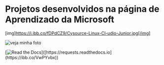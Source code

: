 # Projetos desenvolvidos na página de Aprendizado da Microsoft
[img]https://i.ibb.co/fDPdCZ9/Cysource-Linux-Cl-udio-Junior.jpg[/img]

![veja minha foto](img]https://i.ibb.co/fDPdCZ9/Cysource-Linux-Cl-udio-Junior.jpg[/img])

[![Read the Docs]([https://raw.githubusercontent.com/psf/requests/main/ext/ss.png](https://i.ibb.co/fDPdCZ9/Cysource-Linux-Cl-udio-Junior.jpg))]([https://requests.readthedocs.io](https://ibb.co/VwPYvbx))
